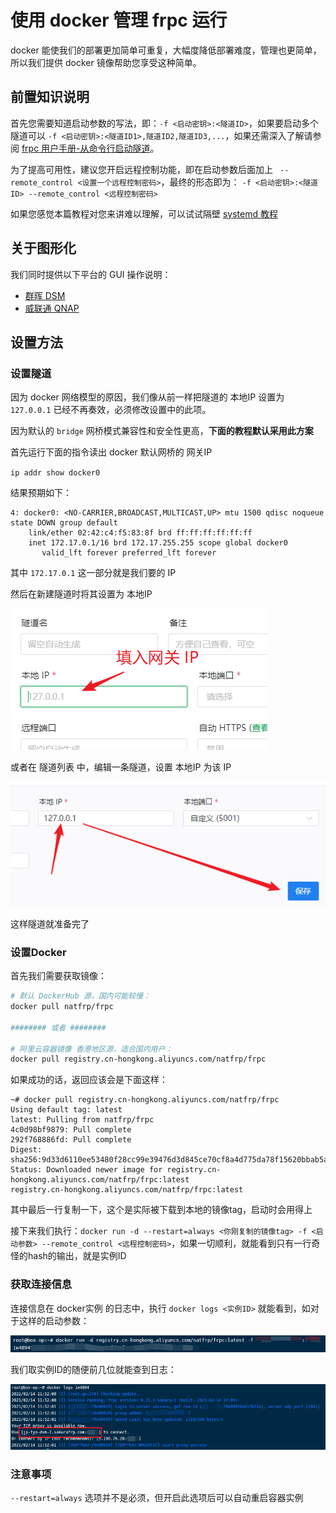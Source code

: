 # 使用 docker 管理 frpc 运行

docker 能使我们的部署更加简单可重复，大幅度降低部署难度，管理也更简单，所以我们提供 docker 镜像帮助您享受这种简单。

## 前置知识说明

首先您需要知道启动参数的写法，即：`-f <启动密钥>:<隧道ID>`，如果要启动多个隧道可以 `-f <启动密钥>:<隧道ID1>,隧道ID2,隧道ID3,...`，如果还需深入了解请参阅 [frpc 用户手册-从命令行启动隧道](/frpc/manual#cli-usage)。

为了提高可用性，建议您开启远程控制功能，即在启动参数后面加上 ` --remote_control <设置一个远程控制密码>`，最终的形态即为： `-f <启动密钥>:<隧道ID> --remote_control <远程控制密码>`

如果您感觉本篇教程对您来讲难以理解，可以试试隔壁 [systemd 教程](/frpc/service/systemd)

## 关于图形化

我们同时提供以下平台的 GUI 操作说明： 
 - [群晖 DSM](/app/synology)
 - [威联通 QNAP](/app/qnap)

## 设置方法

### 设置隧道

因为 docker 网络模型的原因，我们像从前一样把隧道的 本地IP 设置为 `127.0.0.1` 已经不再奏效，必须修改设置中的此项。

因为默认的 `bridge` 网桥模式兼容性和安全性更高，**下面的教程默认采用此方案**

首先运行下面的指令读出 docker 默认网桥的 网关IP

`ip addr show docker0`

结果预期如下：

```
4: docker0: <NO-CARRIER,BROADCAST,MULTICAST,UP> mtu 1500 qdisc noqueue state DOWN group default 
    link/ether 02:42:c4:f5:83:8f brd ff:ff:ff:ff:ff:ff
    inet 172.17.0.1/16 brd 172.17.255.255 scope global docker0
       valid_lft forever preferred_lft forever
```

其中 `172.17.0.1` 这一部分就是我们要的 IP

然后在新建隧道时将其设置为 本地IP

![](_images/docker-tunnel-new.png)

或者在 隧道列表 中，编辑一条隧道，设置 本地IP 为该 IP

![](_images/docker-tunnel-mod.png)

这样隧道就准备完了

### 设置Docker

首先我们需要获取镜像：

```bash
# 默认 DockerHub 源，国内可能较慢：
docker pull natfrp/frpc

######## 或者 ########

# 阿里云容器镜像 香港地区源，适合国内用户：
docker pull registry.cn-hongkong.aliyuncs.com/natfrp/frpc
```

如果成功的话，返回应该会是下面这样：

```
~# docker pull registry.cn-hongkong.aliyuncs.com/natfrp/frpc
Using default tag: latest
latest: Pulling from natfrp/frpc
4c0d98bf9879: Pull complete 
292f768886fd: Pull complete 
Digest: sha256:9d33d6110ee53480f28cc99e39476d3d845ce70cf8a4d775da78f15620bbab5a
Status: Downloaded newer image for registry.cn-hongkong.aliyuncs.com/natfrp/frpc:latest
registry.cn-hongkong.aliyuncs.com/natfrp/frpc:latest
```

其中最后一行复制一下，这个是实际被下载到本地的镜像tag，启动时会用得上

接下来我们执行：`docker run -d --restart=always <你刚复制的镜像tag> -f <启动参数> --remote_control <远程控制密码>`，如果一切顺利，就能看到只有一行奇怪的hash的输出，就是实例ID

### 获取连接信息

连接信息在 docker实例 的日志中，执行 `docker logs <实例ID>` 就能看到，如对于这样的启动参数：

![](_images/docker-cli-run.png)

我们取实例ID的随便前几位就能查到日志：

![](_images/docker-cli-log.png)

### 注意事项

`--restart=always` 选项并不是必须，但开启此选项后可以自动重启容器实例
